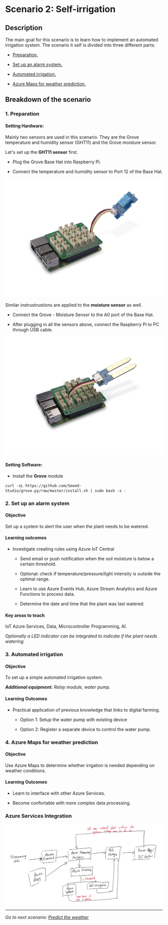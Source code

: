 # **Scenario 2: Self-irrigation**

## **Description**

The main goal for this scenario is to learn how to implement an automated irrigation system.
The scenario it self is divided into three different parts:
- [Preparation.](#1-Preparation)

- [Set up an alarm system.](#2-set-up-an-alarm-system)

- [Automated irrigation.](#3-automated-irrigation)

- [Azure Maps for weather prediction.](#4-azure-maps-for-weather-prediction)

## **Breakdown of the scenario**
### **1. Preparation**

#### **Setting Hardware:**

Mainly two sensors are used in this scenario. They are the Grove temperature and humidity sensor (GHT11) and the Grove moisture sensor.

Let's set up the **GHT11 sensor** first.

- Plug the Grove Base Hat into Raspberry Pi.

- Connect the temperature and humidity sensor to Port 12 of the Base Hat.

![Image](https://github.com/albaye/FarmBeats_project/blob/master/images/temphumid.jpg)

Similar instrustrustions are applied to the **moisture sensor** as well.

- Connect the Grove - Moisture Sensor to the A0 port of the Base Hat.

- After plugging in all the sensors above, connect the Raspberry Pi to PC through USB cable.

![Image](https://github.com/albaye/FarmBeats_project/blob/master/images/moisture.jpg)

#### **Setting Software:**

- Install the **Grove** module

```
curl -sL https://github.com/Seeed-Studio/grove.py/raw/master/install.sh | sudo bash -s -
```

### **2. Set up an alarm system**

#### **Objective**
Set up a system to alert the user when the plant needs to be watered. 

#### **Learning outcomes**
- Investigate creating rules using Azure IoT Central
  - Send email or push notification when the soil moisture is below a certain threshold.

  - Optional: check if temperature/pressure/light intensity is outside the optimal range.

  - Learn to use Azure Events Hub, Azure Stream Analytics and Azure Functions to process data.
  - Determine the date and time that the plant was last watered.

#### **Key areas to teach**
IoT Azure Services, Data, Microcontroller Programming, AI.


_Optionally a LED indicator can be integrated to indicate if the plant needs watering._


### **3. Automated irrigation**

#### Objective
To set up a simple automated irrigation system.

_**Additional equipment:** Relay module, water pump._

#### Learning Outcomes
- Practical application of previous knowledge that links to digital farming.

  - Option 1: 
    Setup the water pump with existing device
  
  - Option 2: Register a separate device to control the water pump.

### 4. Azure Maps for weather prediction

#### Objective
Use Azure Maps to determine whether irrgation is needed depending on weather conditions. 

#### Learning Outcomes
- Learn to interface with other Azure Services.

- Become confortable with more complex data processing.

### **Azure Services Integration**
![AzureServiceS1](../images/AzureServices_Scenario2.png)

<hr>

*Go to next scenario: [Predict the weather](./3.-Predict_the_weather.md)*
